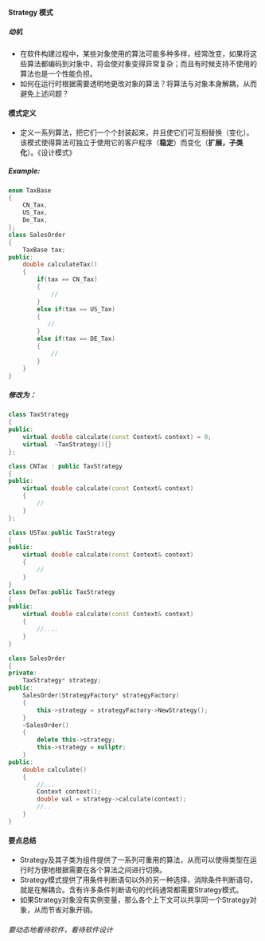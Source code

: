 #### Strategy 模式

##### 动机

- 在软件构建过程中，某些对象使用的算法可能多种多样，经常改变，如果将这些算法都编码到对象中，将会使对象变得异常复杂；而且有时候支持不使用的算法也是一个性能负担。
- 如何在运行时根据需要透明地更改对象的算法？将算法与对象本身解耦，从而避免上述问题？

#### 模式定义

- 定义一系列算法，把它们一个个封装起来，并且使它们可互相替换（变化）。该模式使得算法可独立于使用它的客户程序（**稳定**）而变化（**扩展，子类化**）。《设计模式》

##### Example:

```c++
enum TaxBase
{
    CN_Tax,
    US_Tax,
    De_Tax,
};
class SalesOrder
{
    TaxBase tax;
public:
    double calculateTax()
    {
        if(tax == CN_Tax)
        {
            //
        }
        else if(tax == US_Tax)
        {
           //
        }
        else if(tax == DE_Tax)
        {
            //
        }
    }
}
```

##### 修改为：

```c++
class TaxStrategy
{
public:
	virtual double calculate(const Context& context) = 0;
    virtual  ~TaxStrategy(){}
};

class CNTax : public TaxStrategy
{
public:
	virtual double calculate(const Context& context)
	{
		//
	}
};

class USTax:public TaxStrategy
{
public:
	virtual double calculate(const Context& context)
	{
		//
	}
}
class DeTax:public TaxStrategy
{
public:
	virtual double calculate(const Context& context)
	{
		//....
	}
}

class SalesOrder
{
private:
    TaxStrategy* strategy;
public:
    SalesOrder(StrategyFactory* strategyFactory)
    {
        this->strategy = strategyFactory->NewStrategy();
    }
    ~SalesOrder()
    {
        delete this->strategy;
        this->strategy = nullptr;
    }
public:
	double calculate()
    {
        //...
        Context context();
        double val = strategy->calculate(context);
        //..
    }
}
```



#### 要点总结

- Strategy及其子类为组件提供了一系列可重用的算法，从而可以使得类型在运行时方便地根据需要在各个算法之间进行切换。
- Strategy模式提供了用条件判断语句以外的另一种选择，消除条件判断语句，就是在解耦合。含有许多条件判断语句的代码通常都需要Strategy模式。
- 如果Strategy对象没有实例变量，那么各个上下文可以共享同一个Strategy对象，从而节省对象开销。

###### 要动态地看待软件，看待软件设计

